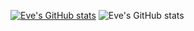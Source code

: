 [![Eve's GitHub stats](https://github-readme-stats.vercel.app/api?username=starryeve)](https://github.com/anuraghazra/github-readme-stats)
![Eve's GitHub stats](https://github-readme-stats.vercel.app/api?username=starryeve&show_icons=true&theme=radical)
